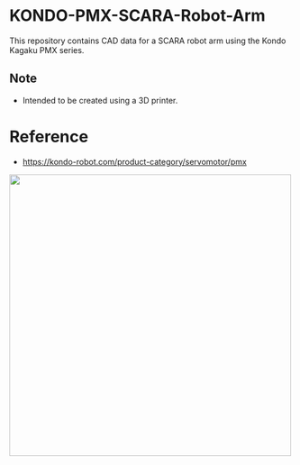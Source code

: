 # KONDO-PMX-SCARA-Robot-Arm
This repository contains CAD data for a SCARA robot arm using the Kondo Kagaku PMX series.

## Note
- Intended to be created using a 3D printer.

# Reference
- https://kondo-robot.com/product-category/servomotor/pmx


<img src="https://github.com/user-attachments/assets/d2e7f99c-3e21-44ee-b25f-5e24f4e12031" width="500">


